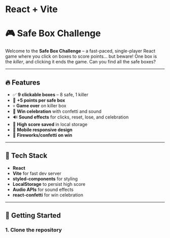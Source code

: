 # React + Vite

# 🎮 Safe Box Challenge

Welcome to the **Safe Box Challenge** – a fast-paced, single-player React game where you click on boxes to score points... but beware! One box is the *killer*, and clicking it ends the game. Can you find all the safe boxes?

---

## 🔥 Features

- ✅ **9 clickable boxes** – 8 safe, 1 killer
- 🎯 **+5 points per safe box**
- 💀 **Game over** on killer box
- 🥳 **Win celebration** with confetti and sound
- 🔊 **Sound effects** for clicks, reset, lose, and celebration
- 🧠 **High score saved** in local storage
- 📱 **Mobile responsive design**
- 🧨 **Fireworks/confetti on win**

---

## 🧩 Tech Stack

- **React**
- **Vite** for fast dev server
- **styled-components** for styling
- **LocalStorage** to persist high score
- **Audio APIs** for sound effects
- **react-confetti** for win celebration

---

## 🚀 Getting Started

### 1. Clone the repository

